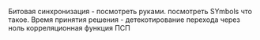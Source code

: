 Битовая синхронизация - посмотреть руками. 
посмотреть SYmbols что такое.
Время принятия решения - детекотирование перехода через ноль 
корреляционная функция ПСП 